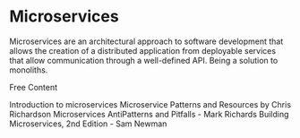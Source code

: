# Microservices

Microservices are an architectural approach to software development that allows the creation of a distributed application from deployable services that allow communication through a well-defined API. Being a solution to monoliths.

<ResourceGroupTitle>Free Content</ResourceGroupTitle>

<BadgeLink colorScheme='yellow' badgeText='Read' href='https://developer.ibm.com/learningpaths/get-started-application-modernization/intro-microservices/introduction/'>Introduction to microservices</BadgeLink>
<BadgeLink colorScheme='yellow' badgeText='Read' href='https://microservices.io/index.html'>Microservice Patterns and Resources by Chris Richardson</BadgeLink>
<BadgeLink colorScheme='yellow' badgeText='Read' href='https://www.oreilly.com/content/microservices-antipatterns-and-pitfalls/'>Microservices AntiPatterns and Pitfalls - Mark Richards</BadgeLink>
<BadgeLink colorScheme='yellow' badgeText='Read' href='https://samnewman.io/books/building_microservices_2nd_edition/'>Building Microservices, 2nd Edition - Sam Newman</BadgeLink>
